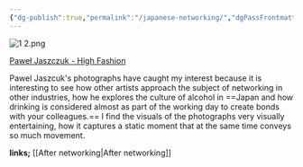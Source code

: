 ```yaml
---
{"dg-publish":true,"permalink":"/japanese-networking/","dgPassFrontmatter":true}
---
```


![1 2.png](/img/user/1%202.png)

[Paweł Jaszczuk - High Fashion](https://www.artsy.net/show/photo-edition-berlin-pawel-jaszczuk-high-fashion-in-japan-haihuatusiyon-ri-ben)

Pawel Jaszcuk's photographs have caught my interest because it is interesting to see how other artists approach the subject of networking in other industries, how he explores the culture of alcohol in ==Japan and how drinking is considered almost as part of the working day to create bonds with your colleagues.== 
I find the visuals of the photographs very visually entertaining, how it captures a static moment that at the same time conveys so much movement.

**links;** [[After networking\|After networking]]
